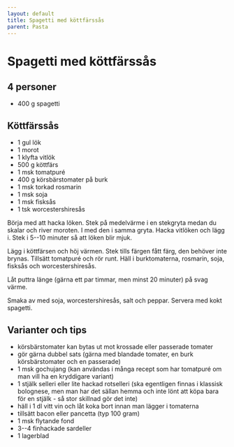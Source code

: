 ```yaml
---
layout: default
title: Spagetti med köttfärssås
parent: Pasta
---
```

# Spagetti med köttfärssås

## 4 personer

- 400 g spagetti

## Köttfärssås
- 1 gul lök
- 1 morot
- 1 klyfta vitlök
- 500 g köttfärs
- 1 msk tomatpuré
- 400 g körsbärstomater på burk
- 1 msk torkad rosmarin
- 1 msk soja
- 1 msk fisksås
- 1 tsk worcestershiresås


Börja med att hacka löken. Stek på medelvärme i en stekgryta medan du skalar och river
moroten. I med den i samma gryta. Hacka vitlöken och lägg i. Stek i 5--10 minuter så att
löken blir mjuk.

Lägg i köttfärsen och höj värmen. Stek tills färgen fått färg, den behöver inte brynas.
Tillsätt tomatpuré och rör runt. Häll i burktomaterna, rosmarin, soja, fisksås och
worcestershiresås.

Låt puttra länge (gärna ett par timmar, men minst 20 minuter) på svag värme.

Smaka av med soja, worcestershiresås, salt och peppar. Servera med kokt spagetti.

## Varianter och tips

- körsbärstomater kan bytas ut mot krossade eller passerade tomater
- gör gärna dubbel sats (gärna med blandade tomater, en burk körsbärstomater och en passerade)
- 1 msk gochujang (kan användas i många recept som har tomatpuré om man vill ha en
  kryddigare variant)
- 1 stjälk selleri eller lite hackad rotselleri (ska egentligen finnas i klassisk
  bolognese, men man har det sällan hemma och inte lönt att köpa bara för en stjälk - så
  stor skillnad gör det inte)
- häll i 1 dl vitt vin och låt koka bort innan man lägger i tomaterna
- tillsätt bacon eller pancetta (typ 100 gram)
- 1 msk flytande fond
- 3--4 finhackade sardeller
- 1 lagerblad
